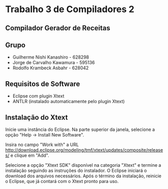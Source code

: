 # Trabalho 3 de Compiladores 2

## Compilador Gerador de Receitas

## Grupo
  - Guilherme Nishi Kanashiro - 628298
  - Jorge de Carvalho Kawamura - 595136
  - Rodolfo Krambeck Asbahr - 628042
  
## Requisitos de Software
  - Eclipse com plugin Xtext
  - ANTLR (instalado automaticamente pelo plugin Xtext)

## Instalação do Xtext
Inicie uma instância do Eclipse. Na parte superior da janela, selecione a opção "Help -> Install New Software".

Insira no campo "Work with" a URL http://download.eclipse.org/modeling/tmf/xtext/updates/composite/releases/ e clique em "Add".

Selecione a opção "Xtext SDK" disponível na categoria "Xtext" e termine a instalação seguindo as instruções do instalador. O Eclipse iniciará o download dos arquivos necessários. Após o término da instalação, reinicie o Eclipse, que já contará com o Xtext pronto para uso.
